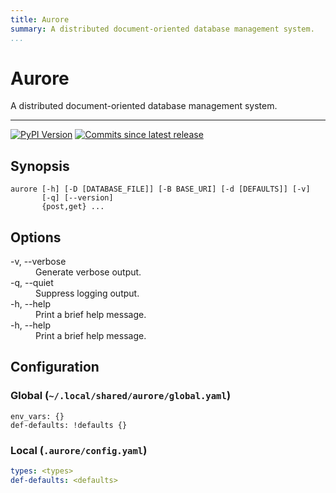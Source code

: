 ```yaml
---
title: Aurore
summary: A distributed document-oriented database management system.
...
```


<h1>Aurore</h1>

A distributed document-oriented database management system.

---------------------------

[![PyPI Version][pypi-v-image]][pypi-v-link]
[![Commits since latest release][gh-image]][gh-link]

## Synopsis

```shell
aurore [-h] [-D [DATABASE_FILE]] [-B BASE_URI] [-d [DEFAULTS]] [-v]
       [-q] [--version]
       {post,get} ...
```

## Options

<dl>
  <dt>-v, --verbose</dt>
  <dd>Generate verbose output.</dd>
  <dt>-q, --quiet</dt>
  <dd>Suppress logging output.</dd>
  <dt>-h, --help</dt>
  <dd>Print a brief help message.</dd>
  <dt>-h, --help</dt>
  <dd>Print a brief help message.</dd>
</dl>



## Configuration

### Global (`~/.local/shared/aurore/global.yaml`)

```
env_vars: {}
def-defaults: !defaults {}
```

### Local (`.aurore/config.yaml`)

```yaml
types: <types>
def-defaults: <defaults>
```

[pypi-v-image]: https://img.shields.io/pypi/v/aurore.svg
[pypi-v-link]: https://pypi.org/project/aurore/

[gh-link]: https://github.com/claudioperez/aurore/compare/0.0.1...master
[gh-image]: https://img.shields.io/github/commits-since/claudioperez/aurore/0.0.1?style=social
